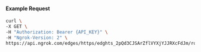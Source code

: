 <!-- Code generated for API Clients. DO NOT EDIT. -->

#### Example Request

```bash
curl \
-X GET \
-H "Authorization: Bearer {API_KEY}" \
-H "Ngrok-Version: 2" \
https://api.ngrok.com/edges/https/edghts_2pQd3CJSArZflVYXjYJJRXcFdJm/routes/edghtsrt_2pQd3EOlGPWz3lSYNs711gN3IbM/saml
```
